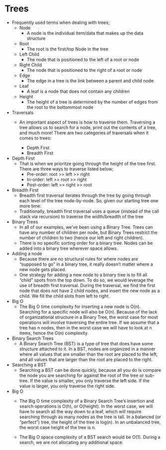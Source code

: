 # Trees
  - Frequently used terms when dealing with trees;
    - Node 
      - A node is the individual item/data that makes up the data structure
    - Root 
      - The root is the first/top Node in the tree
    - Left Child 
      - The node that is positioned to the left of a root or node
    - Right Child 
      - The node that is positioned to the right of a root or node
    - Edge 
      - The edge in a tree is the link between a parent and child node
    - Leaf 
      - A leaf is a node that does not contain any children
    - Height 
      - The height of a tree is determined by the number of edges from the root to the bottommost node
  - Traversals
    - An important aspect of trees is how to traverse them. Traversing a tree allows us to search for a node, print out the contents of a tree, and much more! There are two categories of traversals when it comes to trees:

      - Depth First
      - Breadth First
  - Depth First
    - That is when we prioritze going through the height of the tree first.  There are three ways to traverse listed below;
      - Pre-order: root >> left >> right
      - In-order: left >> root >> right
      - Post-order: left >> right >> root
  - Breadth First
    - Breadth first traversal iterates through the tree by going through each level of the tree node-by-node. So, given our starting tree one more time:
    - Traditionally, breadth first traversal uses a queue (instead of the call stack via recursion) to traverse the width/breadth of the tree
  - Binary Trees
    - In all of our examples, we’ve been using a Binary Tree. Trees can have any number of children per node, but Binary Trees restrict the number of children to two (hence our left and right children).
    - There is no specific sorting order for a binary tree. Nodes can be added into a binary tree wherever space allows. 
  - Adding a node
    - Because there are no structural rules for where nodes are “supposed to go” in a binary tree, it really doesn’t matter where a new node gets placed.
    - One strategy for adding a new node to a binary tree is to fill all “child” spots from the top down. To do so, we would leverage the use of breadth first traversal. During the traversal, we find the first node that does not have 2 child nodes, and insert the new node as a child. We fill the child slots from left to right.
  - Big O
    - The Big O time complexity for inserting a new node is O(n). Searching for a specific node will also be O(n). Because of the lack of organizational structure in a Binary Tree, the worst case for most operations will involve traversing the entire tree. If we assume that a tree has n nodes, then in the worst case we will have to look at n items, hence the O(n) complexity.
  - Binary Search Trees
    - A Binary Search Tree (BST) is a type of tree that does have some structure attached to it. In a BST, nodes are organized in a manner where all values that are smaller than the root are placed to the left, and all values that are larger than the root are placed to the right.
  - Searching a BST
    - Searching a BST can be done quickly, because all you do is compare the node you are searching for against the root of the tree or sub-tree. If the value is smaller, you only traverse the left side. If the value is larger, you only traverse the right side.
  - Big O
    - The Big O time complexity of a Binary Search Tree’s insertion and search operations is O(h), or O(height). In the worst case, we will have to search all the way down to a leaf, which will require searching through as many nodes as the tree is tall. In a balanced (or “perfect”) tree, the height of the tree is log(n). In an unbalanced tree, the worst case height of the tree is n.

    - The Big O space complexity of a BST search would be O(1). During a search, we are not allocating any additional space.